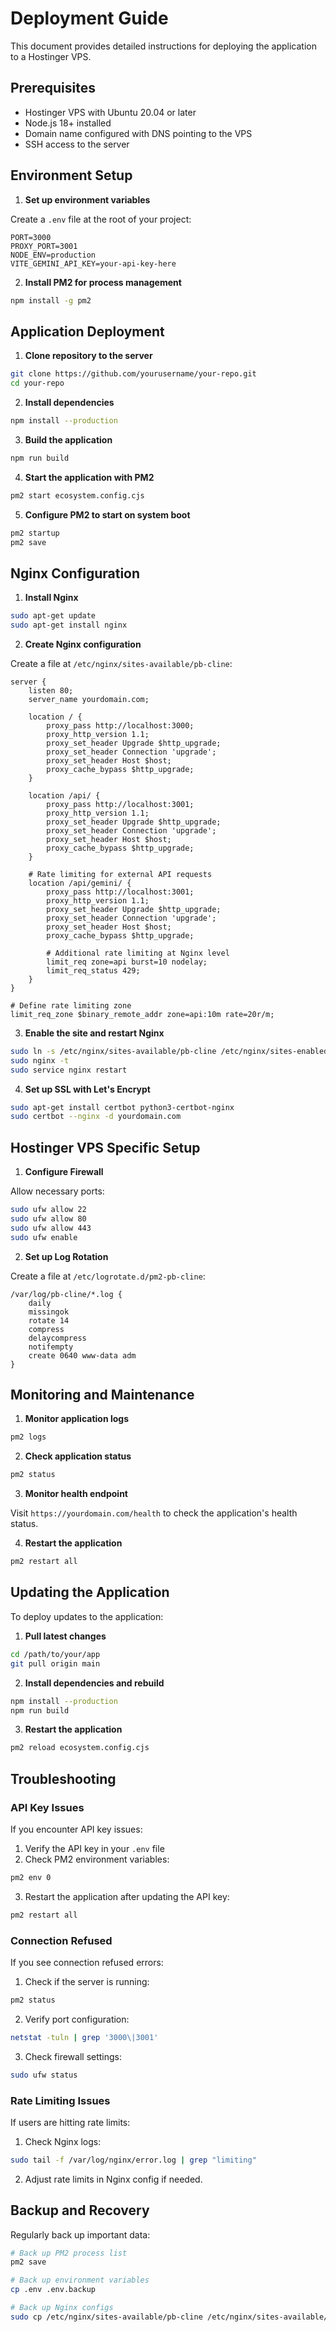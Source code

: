 # Deployment Guide

This document provides detailed instructions for deploying the application to a Hostinger VPS.

## Prerequisites

- Hostinger VPS with Ubuntu 20.04 or later
- Node.js 18+ installed
- Domain name configured with DNS pointing to the VPS
- SSH access to the server

## Environment Setup

1. **Set up environment variables**

Create a `.env` file at the root of your project:

```
PORT=3000
PROXY_PORT=3001
NODE_ENV=production
VITE_GEMINI_API_KEY=your-api-key-here
```

2. **Install PM2 for process management**

```bash
npm install -g pm2
```

## Application Deployment

1. **Clone repository to the server**

```bash
git clone https://github.com/yourusername/your-repo.git
cd your-repo
```

2. **Install dependencies**

```bash
npm install --production
```

3. **Build the application**

```bash
npm run build
```

4. **Start the application with PM2**

```bash
pm2 start ecosystem.config.cjs
```

5. **Configure PM2 to start on system boot**

```bash
pm2 startup
pm2 save
```

## Nginx Configuration

1. **Install Nginx**

```bash
sudo apt-get update
sudo apt-get install nginx
```

2. **Create Nginx configuration**

Create a file at `/etc/nginx/sites-available/pb-cline`:

```nginx
server {
    listen 80;
    server_name yourdomain.com;

    location / {
        proxy_pass http://localhost:3000;
        proxy_http_version 1.1;
        proxy_set_header Upgrade $http_upgrade;
        proxy_set_header Connection 'upgrade';
        proxy_set_header Host $host;
        proxy_cache_bypass $http_upgrade;
    }

    location /api/ {
        proxy_pass http://localhost:3001;
        proxy_http_version 1.1;
        proxy_set_header Upgrade $http_upgrade;
        proxy_set_header Connection 'upgrade';
        proxy_set_header Host $host;
        proxy_cache_bypass $http_upgrade;
    }

    # Rate limiting for external API requests
    location /api/gemini/ {
        proxy_pass http://localhost:3001;
        proxy_http_version 1.1;
        proxy_set_header Upgrade $http_upgrade;
        proxy_set_header Connection 'upgrade';
        proxy_set_header Host $host;
        proxy_cache_bypass $http_upgrade;
        
        # Additional rate limiting at Nginx level
        limit_req zone=api burst=10 nodelay;
        limit_req_status 429;
    }
}

# Define rate limiting zone
limit_req_zone $binary_remote_addr zone=api:10m rate=20r/m;
```

3. **Enable the site and restart Nginx**

```bash
sudo ln -s /etc/nginx/sites-available/pb-cline /etc/nginx/sites-enabled/
sudo nginx -t
sudo service nginx restart
```

4. **Set up SSL with Let's Encrypt**

```bash
sudo apt-get install certbot python3-certbot-nginx
sudo certbot --nginx -d yourdomain.com
```

## Hostinger VPS Specific Setup

1. **Configure Firewall**

Allow necessary ports:

```bash
sudo ufw allow 22
sudo ufw allow 80
sudo ufw allow 443
sudo ufw enable
```

2. **Set up Log Rotation**

Create a file at `/etc/logrotate.d/pm2-pb-cline`:

```
/var/log/pb-cline/*.log {
    daily
    missingok
    rotate 14
    compress
    delaycompress
    notifempty
    create 0640 www-data adm
}
```

## Monitoring and Maintenance

1. **Monitor application logs**

```bash
pm2 logs
```

2. **Check application status**

```bash
pm2 status
```

3. **Monitor health endpoint**

Visit `https://yourdomain.com/health` to check the application's health status.

4. **Restart the application**

```bash
pm2 restart all
```

## Updating the Application

To deploy updates to the application:

1. **Pull latest changes**

```bash
cd /path/to/your/app
git pull origin main
```

2. **Install dependencies and rebuild**

```bash
npm install --production
npm run build
```

3. **Restart the application**

```bash
pm2 reload ecosystem.config.cjs
```

## Troubleshooting

### API Key Issues

If you encounter API key issues:

1. Verify the API key in your `.env` file
2. Check PM2 environment variables:

```bash
pm2 env 0
```

3. Restart the application after updating the API key:

```bash
pm2 restart all
```

### Connection Refused

If you see connection refused errors:

1. Check if the server is running:

```bash
pm2 status
```

2. Verify port configuration:

```bash
netstat -tuln | grep '3000\|3001'
```

3. Check firewall settings:

```bash
sudo ufw status
```

### Rate Limiting Issues

If users are hitting rate limits:

1. Check Nginx logs:

```bash
sudo tail -f /var/log/nginx/error.log | grep "limiting"
```

2. Adjust rate limits in Nginx config if needed.

## Backup and Recovery

Regularly back up important data:

```bash
# Back up PM2 process list
pm2 save

# Back up environment variables
cp .env .env.backup

# Back up Nginx configs
sudo cp /etc/nginx/sites-available/pb-cline /etc/nginx/sites-available/pb-cline.backup
```